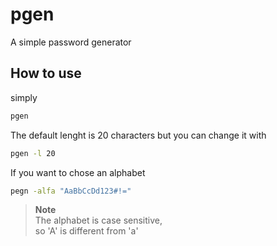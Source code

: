 # pgen
A simple password generator  

## How to use  

simply  
```sh
pgen
```

The default lenght is 20 characters but you can change it with  
```sh
pgen -l 20
```

If you want to chose an alphabet  
```sh
pegn -alfa "AaBbCcDd123#!="
```
> **Note**  
> The alphabet is case sensitive,  
> so 'A' is different from 'a'
